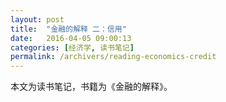 ```yaml
---
layout: post
title:  "金融的解释 二：信用"
date:   2016-04-05 09:00:13
categories: [经济学, 读书笔记]
permalink: /archivers/reading-economics-credit
---
```

本文为读书笔记，书籍为《金融的解释》。

